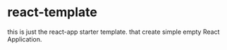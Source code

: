 # react-template
this is just the react-app starter template. that create simple empty React Application.
